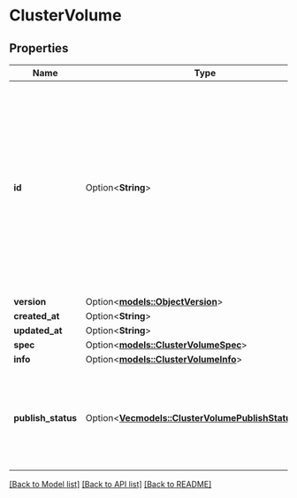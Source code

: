 # ClusterVolume

## Properties

Name | Type | Description | Notes
------------ | ------------- | ------------- | -------------
**id** | Option<**String**> | The Swarm ID of this volume. Because cluster volumes are Swarm objects, they have an ID, unlike non-cluster volumes. This ID can be used to refer to the Volume instead of the name.  | [optional]
**version** | Option<[**models::ObjectVersion**](ObjectVersion.md)> |  | [optional]
**created_at** | Option<**String**> |  | [optional]
**updated_at** | Option<**String**> |  | [optional]
**spec** | Option<[**models::ClusterVolumeSpec**](ClusterVolumeSpec.md)> |  | [optional]
**info** | Option<[**models::ClusterVolumeInfo**](ClusterVolume_Info.md)> |  | [optional]
**publish_status** | Option<[**Vec<models::ClusterVolumePublishStatusInner>**](ClusterVolume_PublishStatus_inner.md)> | The status of the volume as it pertains to its publishing and use on specific nodes  | [optional]

[[Back to Model list]](../README.md#documentation-for-models) [[Back to API list]](../README.md#documentation-for-api-endpoints) [[Back to README]](../README.md)


